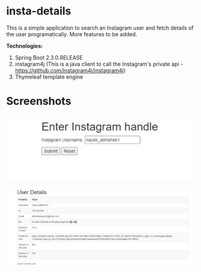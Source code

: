 # insta-details
This is a simple application to search an Instagram user and fetch details of the user programatically. More features to be added.

**Technologies:**
1. Spring Boot 2.3.0.RELEASE
2. instagram4j (This is a java client to call the Instagram's private api - https://github.com/instagram4j/instagram4j)
3. Thymeleaf template engine


# Screenshots

![Home page](/screenshots/home_page.png)

![View Details page](/screenshots/user_details_page.png)

